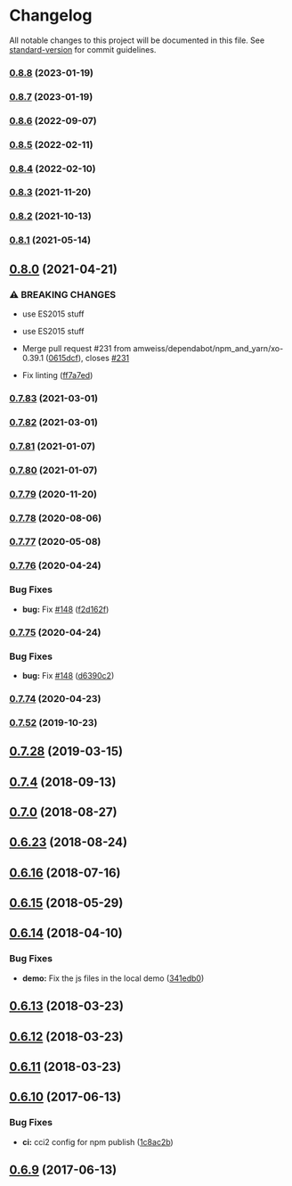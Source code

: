 # Changelog

All notable changes to this project will be documented in this file. See [standard-version](https://github.com/conventional-changelog/standard-version) for commit guidelines.

### [0.8.8](https://github.com/amweiss/angular-diff-match-patch/compare/v0.8.7...v0.8.8) (2023-01-19)

### [0.8.7](https://github.com/amweiss/angular-diff-match-patch/compare/v0.8.6...v0.8.7) (2023-01-19)

### [0.8.6](https://github.com/amweiss/angular-diff-match-patch/compare/v0.8.5...v0.8.6) (2022-09-07)

### [0.8.5](https://github.com/amweiss/angular-diff-match-patch/compare/v0.8.4...v0.8.5) (2022-02-11)

### [0.8.4](https://github.com/amweiss/angular-diff-match-patch/compare/v0.8.3...v0.8.4) (2022-02-10)

### [0.8.3](https://github.com/amweiss/angular-diff-match-patch/compare/v0.8.2...v0.8.3) (2021-11-20)

### [0.8.2](https://github.com/amweiss/angular-diff-match-patch/compare/v0.8.1...v0.8.2) (2021-10-13)

### [0.8.1](https://github.com/amweiss/angular-diff-match-patch/compare/v0.8.0...v0.8.1) (2021-05-14)

## [0.8.0](https://github.com/amweiss/angular-diff-match-patch/compare/v0.7.83...v0.8.0) (2021-04-21)


### ⚠ BREAKING CHANGES

* use ES2015 stuff
* use ES2015 stuff

* Merge pull request #231 from amweiss/dependabot/npm_and_yarn/xo-0.39.1 ([0615dcf](https://github.com/amweiss/angular-diff-match-patch/commit/0615dcf1bb8bff577efa17c64b0964568026d604)), closes [#231](https://github.com/amweiss/angular-diff-match-patch/issues/231)
* Fix linting ([ff7a7ed](https://github.com/amweiss/angular-diff-match-patch/commit/ff7a7edb91a6a433bf95e75ad0d5be3357eede1c))

### [0.7.83](https://github.com/amweiss/angular-diff-match-patch/compare/v0.7.82...v0.7.83) (2021-03-01)

### [0.7.82](https://github.com/amweiss/angular-diff-match-patch/compare/v0.7.81...v0.7.82) (2021-03-01)

### [0.7.81](https://github.com/amweiss/angular-diff-match-patch/compare/v0.7.80...v0.7.81) (2021-01-07)

### [0.7.80](https://github.com/amweiss/angular-diff-match-patch/compare/v0.7.79...v0.7.80) (2021-01-07)

### [0.7.79](https://github.com/amweiss/angular-diff-match-patch/compare/v0.7.78...v0.7.79) (2020-11-20)

### [0.7.78](https://github.com/amweiss/angular-diff-match-patch/compare/v0.7.77...v0.7.78) (2020-08-06)

### [0.7.77](https://github.com/amweiss/angular-diff-match-patch/compare/v0.7.76...v0.7.77) (2020-05-08)

### [0.7.76](https://github.com/amweiss/angular-diff-match-patch/compare/v0.7.75...v0.7.76) (2020-04-24)


### Bug Fixes

* **bug:** Fix [#148](https://github.com/amweiss/angular-diff-match-patch/issues/148) ([f2d162f](https://github.com/amweiss/angular-diff-match-patch/commit/f2d162f910eb0ca8ae475644eecbe7b32ef93275))

### [0.7.75](https://github.com/amweiss/angular-diff-match-patch/compare/v0.7.74...v0.7.75) (2020-04-24)


### Bug Fixes

* **bug:** Fix [#148](https://github.com/amweiss/angular-diff-match-patch/issues/148) ([d6390c2](https://github.com/amweiss/angular-diff-match-patch/commit/d6390c2459f35740f5c925e5e8ea63c5e5e2798d))

### [0.7.74](https://github.com/amweiss/angular-diff-match-patch/compare/v0.7.52...v0.7.74) (2020-04-23)

### [0.7.52](https://github.com/amweiss/angular-diff-match-patch/compare/v0.7.28...v0.7.52) (2019-10-23)

## [0.7.28](https://github.com/amweiss/angular-diff-match-patch/compare/v0.7.4...v0.7.28) (2019-03-15)



<a name="0.7.4"></a>
## [0.7.4](https://github.com/amweiss/angular-diff-match-patch/compare/v0.7.0...v0.7.4) (2018-09-13)



<a name="0.7.0"></a>
## [0.7.0](https://github.com/amweiss/angular-diff-match-patch/compare/v0.6.23...v0.7.0) (2018-08-27)



<a name="0.6.23"></a>
## [0.6.23](https://github.com/amweiss/angular-diff-match-patch/compare/v0.6.15...v0.6.23) (2018-08-24)



<a name="0.6.16"></a>
## [0.6.16](https://github.com/amweiss/angular-diff-match-patch/compare/v0.6.15...v0.6.16) (2018-07-16)



<a name="0.6.15"></a>
## [0.6.15](https://github.com/amweiss/angular-diff-match-patch/compare/v0.6.14...v0.6.15) (2018-05-29)



<a name="0.6.14"></a>
## [0.6.14](https://github.com/amweiss/angular-diff-match-patch/compare/v0.6.13...v0.6.14) (2018-04-10)


### Bug Fixes

* **demo:** Fix the js files in the local demo ([341edb0](https://github.com/amweiss/angular-diff-match-patch/commit/341edb0))



<a name="0.6.13"></a>
## [0.6.13](https://github.com/amweiss/angular-diff-match-patch/compare/v0.6.12...v0.6.13) (2018-03-23)



<a name="0.6.12"></a>
## [0.6.12](https://github.com/amweiss/angular-diff-match-patch/compare/v0.6.11...v0.6.12) (2018-03-23)



<a name="0.6.11"></a>
## [0.6.11](https://github.com/amweiss/angular-diff-match-patch/compare/v0.6.10...v0.6.11) (2018-03-23)



<a name="0.6.10"></a>
## [0.6.10](https://github.com/amweiss/angular-diff-match-patch/compare/v0.6.9...v0.6.10) (2017-06-13)


### Bug Fixes

* **ci:** cci2 config for npm publish ([1c8ac2b](https://github.com/amweiss/angular-diff-match-patch/commit/1c8ac2b))



<a name="0.6.9"></a>
## [0.6.9](https://github.com/amweiss/angular-diff-match-patch/compare/v0.6.8...v0.6.9) (2017-06-13)
